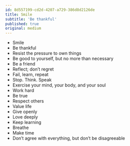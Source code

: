 ```yaml
---
id: 8d557199-cd2d-4207-a729-386d8d2126de
title: Smile
subtitle: 'Be thankful'
published: true
original: medium
---
```




- Smile
- Be thankful
- Resist the pressure to own things
- Be good to yourself, but no more than necessary
- Be a friend
- Reflect; don’t regret
- Fail, learn, repeat
- Stop. Think. Speak
- Exercise your mind, your body, and your soul
- Work hard
- Be true
- Respect others
- Value life
- Give openly
- Love deeply
- Keep learning
- Breathe
- Make time
- Don’t agree with everything, but don’t be disagreeable

